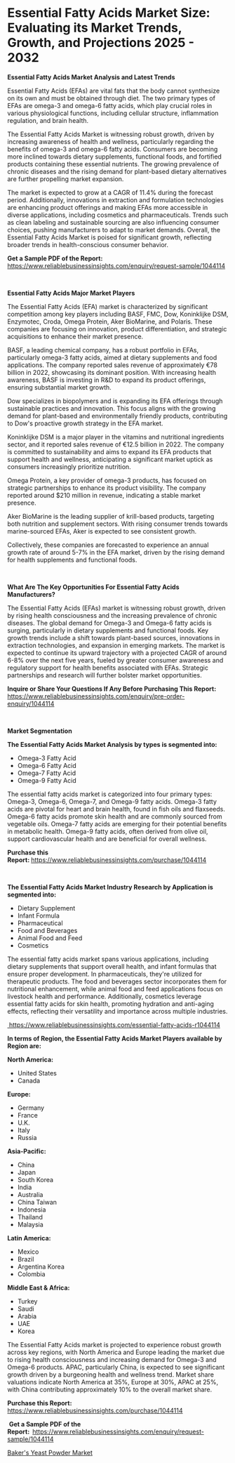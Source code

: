 <p><h1>Essential Fatty Acids Market Size: Evaluating its Market Trends, Growth, and Projections 2025 - 2032</h1></p><p><strong>Essential Fatty Acids Market Analysis and Latest Trends</strong></p>
<p><p>Essential Fatty Acids (EFAs) are vital fats that the body cannot synthesize on its own and must be obtained through diet. The two primary types of EFAs are omega-3 and omega-6 fatty acids, which play crucial roles in various physiological functions, including cellular structure, inflammation regulation, and brain health. </p><p>The Essential Fatty Acids Market is witnessing robust growth, driven by increasing awareness of health and wellness, particularly regarding the benefits of omega-3 and omega-6 fatty acids. Consumers are becoming more inclined towards dietary supplements, functional foods, and fortified products containing these essential nutrients. The growing prevalence of chronic diseases and the rising demand for plant-based dietary alternatives are further propelling market expansion. </p><p>The market is expected to grow at a CAGR of 11.4% during the forecast period. Additionally, innovations in extraction and formulation technologies are enhancing product offerings and making EFAs more accessible in diverse applications, including cosmetics and pharmaceuticals. Trends such as clean labeling and sustainable sourcing are also influencing consumer choices, pushing manufacturers to adapt to market demands. Overall, the Essential Fatty Acids Market is poised for significant growth, reflecting broader trends in health-conscious consumer behavior.</p></p>
<p><strong>Get a Sample PDF of the Report:&nbsp;</strong> <a href="https://www.reliablebusinessinsights.com/enquiry/request-sample/1044114?utm_campaign=2315&utm_medium=2&utm_source=Github&utm_content=ia&utm_term=07042025&utm_id=essential-fatty-acids">https://www.reliablebusinessinsights.com/enquiry/request-sample/1044114</a></p>
<p>&nbsp;</p>
<p><strong>Essential Fatty Acids Major Market Players</strong></p>
<p><p>The Essential Fatty Acids (EFA) market is characterized by significant competition among key players including BASF, FMC, Dow, Koninklijke DSM, Enzymotec, Croda, Omega Protein, Aker BioMarine, and Polaris. These companies are focusing on innovation, product differentiation, and strategic acquisitions to enhance their market presence.</p><p>BASF, a leading chemical company, has a robust portfolio in EFAs, particularly omega-3 fatty acids, aimed at dietary supplements and food applications. The company reported sales revenue of approximately €78 billion in 2022, showcasing its dominant position. With increasing health awareness, BASF is investing in R&D to expand its product offerings, ensuring substantial market growth.</p><p>Dow specializes in biopolymers and is expanding its EFA offerings through sustainable practices and innovation. This focus aligns with the growing demand for plant-based and environmentally friendly products, contributing to Dow's proactive growth strategy in the EFA market.</p><p>Koninklijke DSM is a major player in the vitamins and nutritional ingredients sector, and it reported sales revenue of €12.5 billion in 2022. The company is committed to sustainability and aims to expand its EFA products that support health and wellness, anticipating a significant market uptick as consumers increasingly prioritize nutrition.</p><p>Omega Protein, a key provider of omega-3 products, has focused on strategic partnerships to enhance its product visibility. The company reported around $210 million in revenue, indicating a stable market presence. </p><p>Aker BioMarine is the leading supplier of krill-based products, targeting both nutrition and supplement sectors. With rising consumer trends towards marine-sourced EFAs, Aker is expected to see consistent growth.</p><p>Collectively, these companies are forecasted to experience an annual growth rate of around 5-7% in the EFA market, driven by the rising demand for health supplements and functional foods.</p></p>
<p>&nbsp;</p>
<p><strong>What Are The Key Opportunities For Essential Fatty Acids Manufacturers?</strong></p>
<p><p>The Essential Fatty Acids (EFAs) market is witnessing robust growth, driven by rising health consciousness and the increasing prevalence of chronic diseases. The global demand for Omega-3 and Omega-6 fatty acids is surging, particularly in dietary supplements and functional foods. Key growth trends include a shift towards plant-based sources, innovations in extraction technologies, and expansion in emerging markets. The market is expected to continue its upward trajectory with a projected CAGR of around 6-8% over the next five years, fueled by greater consumer awareness and regulatory support for health benefits associated with EFAs. Strategic partnerships and research will further bolster market opportunities.</p></p>
<p><strong>Inquire or Share Your Questions If Any Before Purchasing This Report:</strong> <a href="https://www.reliablebusinessinsights.com/enquiry/pre-order-enquiry/1044114?utm_campaign=2315&utm_medium=2&utm_source=Github&utm_content=ia&utm_term=07042025&utm_id=essential-fatty-acids">https://www.reliablebusinessinsights.com/enquiry/pre-order-enquiry/1044114</a></p>
<p>&nbsp;</p>
<p><strong>Market Segmentation</strong></p>
<p><strong>The Essential Fatty Acids Market Analysis by types is segmented into:</strong></p>
<p><ul><li>Omega-3 Fatty Acid</li><li>Omega-6 Fatty Acid</li><li>Omega-7 Fatty Acid</li><li>Omega-9 Fatty Acid</li></ul></p>
<p><p>The essential fatty acids market is categorized into four primary types: Omega-3, Omega-6, Omega-7, and Omega-9 fatty acids. Omega-3 fatty acids are pivotal for heart and brain health, found in fish oils and flaxseeds. Omega-6 fatty acids promote skin health and are commonly sourced from vegetable oils. Omega-7 fatty acids are emerging for their potential benefits in metabolic health. Omega-9 fatty acids, often derived from olive oil, support cardiovascular health and are beneficial for overall wellness.</p></p>
<p><strong>Purchase this Report:&nbsp;</strong><a href="https://www.reliablebusinessinsights.com/purchase/1044114?utm_campaign=2315&utm_medium=2&utm_source=Github&utm_content=ia&utm_term=07042025&utm_id=essential-fatty-acids">https://www.reliablebusinessinsights.com/purchase/1044114</a></p>
<p>&nbsp;</p>
<p><strong>The Essential Fatty Acids Market Industry Research by Application is segmented into:</strong></p>
<p><ul><li>Dietary Supplement</li><li>Infant Formula</li><li>Pharmaceutical</li><li>Food and Beverages</li><li>Animal Food and Feed</li><li>Cosmetics</li></ul></p>
<p><p>The essential fatty acids market spans various applications, including dietary supplements that support overall health, and infant formulas that ensure proper development. In pharmaceuticals, they're utilized for therapeutic products. The food and beverages sector incorporates them for nutritional enhancement, while animal food and feed applications focus on livestock health and performance. Additionally, cosmetics leverage essential fatty acids for skin health, promoting hydration and anti-aging effects, reflecting their versatility and importance across multiple industries.</p></p>
<p><a href="https://www.reliablebusinessinsights.com/essential-fatty-acids-r1044114?utm_campaign=2315&utm_medium=2&utm_source=Github&utm_content=ia&utm_term=07042025&utm_id=essential-fatty-acids">&nbsp;https://www.reliablebusinessinsights.com/essential-fatty-acids-r1044114</a></p>
<p><strong>In terms of Region, the Essential Fatty Acids Market Players available by Region are:</strong></p>
<p>
    <p> <strong> North America: </strong>
        <ul>
            <li>United States</li>
            <li>Canada</li>
        </ul>
        </p> 
    <p> <strong> Europe: </strong>
        <ul>
            <li>Germany</li>
            <li>France</li>
            <li>U.K.</li>
            <li>Italy</li>
            <li>Russia</li>
        </ul>
        </p> 
    <p> <strong> Asia-Pacific: </strong>
        <ul>
            <li>China</li>
            <li>Japan</li>
            <li>South Korea</li>
            <li>India</li>
            <li>Australia</li>
            <li>China Taiwan</li>
            <li>Indonesia</li>
            <li>Thailand</li>
            <li>Malaysia</li>
        </ul>
        </p> 
    <p> <strong> Latin America: </strong>
        <ul>
            <li>Mexico</li>
            <li>Brazil</li>
            <li>Argentina Korea</li>
            <li>Colombia</li>
        </ul>
        </p> 
    <p> <strong> Middle East & Africa: </strong>
        <ul>
            <li>Turkey</li>
            <li>Saudi</li>
            <li>Arabia</li>
            <li>UAE</li>
            <li>Korea</li>
        </ul>
    </p>
    </p>
<p><p>The Essential Fatty Acids market is projected to experience robust growth across key regions, with North America and Europe leading the market due to rising health consciousness and increasing demand for Omega-3 and Omega-6 products. APAC, particularly China, is expected to see significant growth driven by a burgeoning health and wellness trend. Market share valuations indicate North America at 35%, Europe at 30%, APAC at 25%, with China contributing approximately 10% to the overall market share.</p></p>
<p><strong>Purchase this Report: </strong><a href="https://www.reliablebusinessinsights.com/purchase/1044114?utm_campaign=2315&utm_medium=2&utm_source=Github&utm_content=ia&utm_term=07042025&utm_id=essential-fatty-acids">https://www.reliablebusinessinsights.com/purchase/1044114</a></p>
<p>&nbsp;<strong>Get a Sample PDF of the Report:&nbsp;&nbsp;</strong><a href="https://www.reliablebusinessinsights.com/enquiry/request-sample/1044114?utm_campaign=2315&utm_medium=2&utm_source=Github&utm_content=ia&utm_term=07042025&utm_id=essential-fatty-acids">https://www.reliablebusinessinsights.com/enquiry/request-sample/1044114</a></p>
<p><strong></strong></p>
<p><p><a href="https://github.com/MonroeBullock54/Market-Research-Report-List-2/blob/main/bakers-yeast-powder-market.md?utm_campaign=2315&utm_medium=2&utm_source=Github&utm_content=ia&utm_term=07042025&utm_id=essential-fatty-acids">Baker's Yeast Powder Market</a></p></p>